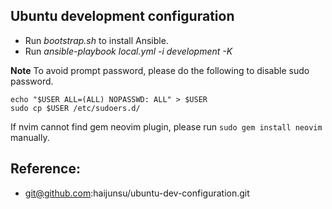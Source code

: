 ## Ubuntu development configuration
* Run *bootstrap.sh* to install Ansible.
* Run *ansible-playbook local.yml -i development  -K*

**Note**
To avoid prompt password, please do the following to disable sudo password.
```
echo "$USER ALL=(ALL) NOPASSWD: ALL" > $USER
sudo cp $USER /etc/sudoers.d/
```

If nvim cannot find gem neovim plugin, please run ```sudo gem install neovim``` manually.

## Reference:
* git@github.com:haijunsu/ubuntu-dev-configuration.git
